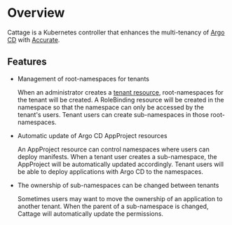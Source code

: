 # Overview

Cattage is a Kubernetes controller that enhances the multi-tenancy of [Argo CD][] with [Accurate][].

## Features

- Management of root-namespaces for tenants

    When an administrator creates a [tenant resource](crd_tenant.md), root-namespaces for the tenant will be created.
    A RoleBinding resource will be created in the namespace so that the namespace can only be accessed by the tenant's users.
    Tenant users can create sub-namespaces in those root-namespaces.

- Automatic update of Argo CD AppProject resources

    An AppProject resource can control namespaces where users can deploy manifests.
    When a tenant user creates a sub-namespace, the AppProject will be automatically updated accordingly.
    Tenant users will be able to deploy applications with Argo CD to the namespaces.

- The ownership of sub-namespaces can be changed between tenants

    Sometimes users may want to move the ownership of an application to another tenant.
    When the parent of a sub-namespace is changed, Cattage will automatically update the permissions.

[Accurate]: https://github.com/cybozu-go/accurate
[Argo CD]: https://argo-cd.readthedocs.io/en/stable/
[App Of Apps Pattern]: https://argo-cd.readthedocs.io/en/stable/operator-manual/cluster-bootstrapping/#app-of-apps-pattern
